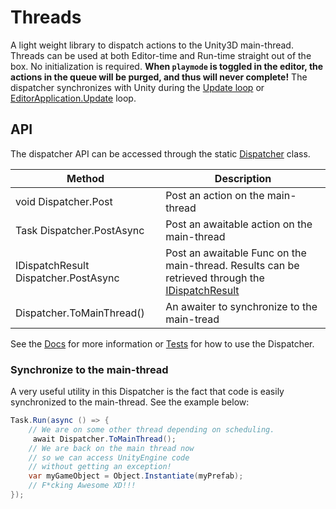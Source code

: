 # Threads

A light weight library to dispatch actions to the Unity3D main-thread.
Threads can be used at both Editor-time and Run-time straight out of the box.
No initialization is required.
**When `playmode` is toggled in the editor, the actions in the queue will be purged, and thus will never complete!**
The dispatcher synchronizes with Unity during the [Update loop](https://docs.unity3d.com/Manual/ExecutionOrder.html)
or [EditorApplication.Update](https://docs.unity3d.com/ScriptReference/EditorApplication-update.html) loop.

## API

The dispatcher API can be accessed through the static [Dispatcher](Runtime/Dispatcher.cs) class.

| Method                                  | Description                                                                                                                      |
|-----------------------------------------|----------------------------------------------------------------------------------------------------------------------------------|
| void Dispatcher.Post                    | Post an action on the main-thread                                                                                                |
| Task Dispatcher.PostAsync               | Post an awaitable action on the main-thread                                                                                      |
| IDispatchResult Dispatcher.PostAsync<T> | Post an awaitable Func<T> on the main-thread. Results can be retrieved through the [IDispatchResult](Runtime/IDispatchResult.cs) |
| Dispatcher.ToMainThread()               | An awaiter to synchronize to the main-tread                                                                                      |

See the [Docs](Documentation~) for more information or [Tests](Tests) for how to use the Dispatcher.

### Synchronize to the main-thread
A very useful utility in this Dispatcher is the fact that code is easily synchronized to the main-thread.
See the example below:

```csharp
Task.Run(async () => {
    // We are on some other thread depending on scheduling.
     await Dispatcher.ToMainThread();
    // We are back on the main thread now
    // so we can access UnityEngine code 
    // without getting an exception! 
    var myGameObject = Object.Instantiate(myPrefab);
    // F*cking Awesome XD!!!
});
```